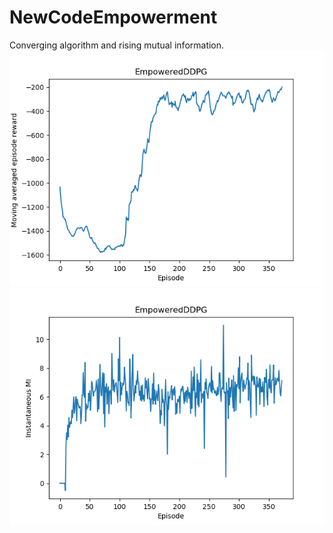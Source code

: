 # NewCodeEmpowerment
Converging algorithm and rising mutual information.
![reward](avgMIplot/reward.png)
![mi](avgMIplot/mi.png)
